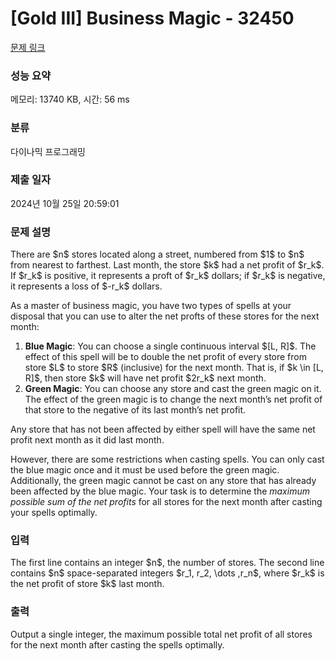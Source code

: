 # [Gold III] Business Magic - 32450 

[문제 링크](https://www.acmicpc.net/problem/32450) 

### 성능 요약

메모리: 13740 KB, 시간: 56 ms

### 분류

다이나믹 프로그래밍

### 제출 일자

2024년 10월 25일 20:59:01

### 문제 설명

<p>There are $n$ stores located along a street, numbered from $1$ to $n$ from nearest to farthest. Last month, the store $k$ had a net profit of $r_k$. If $r_k$ is positive, it represents a proft of $r_k$ dollars; if $r_k$ is negative, it represents a loss of $-r_k$ dollars.</p>

<p>As a master of business magic, you have two types of spells at your disposal that you can use to alter the net profts of these stores for the next month:</p>

<ol>
	<li><strong>Blue Magic</strong>: You can choose a single continuous interval $[L, R]$. The effect of this spell will be to double the net profit of every store from store $L$ to store $R$ (inclusive) for the next month. That is, if $k \in [L, R]$, then store $k$ will have net profit $2r_k$ next month.</li>
	<li><strong>Green Magic</strong>: You can choose any store and cast the green magic on it. The effect of the green magic is to change the next month’s net profit of that store to the negative of its last month’s net profit.</li>
</ol>

<p>Any store that has not been affected by either spell will have the same net profit next month as it did last month.</p>

<p>However, there are some restrictions when casting spells. You can only cast the blue magic once and it must be used before the green magic. Additionally, the green magic cannot be cast on any store that has already been affected by the blue magic. Your task is to determine the <em>maximum possible sum of the net profits</em> for all stores for the next month after casting your spells optimally.</p>

### 입력 

 <p>The first line contains an integer $n$, the number of stores. The second line contains $n$ space-separated integers $r_1, r_2, \dots ,r_n$, where $r_k$ is the net profit of store $k$ last month.</p>

### 출력 

 <p>Output a single integer, the maximum possible total net profit of all stores for the next month after casting the spells optimally.</p>

